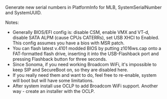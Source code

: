 Generate new serial numbers in PlatformInfo for MLB, SystemSerialNumber and SystemUUID.

Notes:
- Generally BIOS/EFI config is: disable CSM, enable VMX and VT-d, disable SATA ALPM (cause CPUs CATERRs), set USB XHCI to Enabled. This config assumes you have a bios with MSR patch.
- You can flash latest v.4101 modded BIOS by putting z1016ws.cap onto a FAT-formatted flash drive, inserting it into the USB-Flashback port and pressing Flashback button for three seconds.
- Since Sonoma, if you need working Broadcom WiFi, it's impossible to keep SIP and SecureBoot on, so they are disabled here.
- If you really need them and want to do, feel free to re-enable, system will boot but will have some limitations.
- After system install use OCLP to add Broadcom WiFi support. Another way - create an installer with the OCLP.
